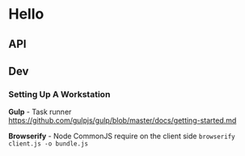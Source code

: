 # Hello

## API


## Dev

### Setting Up A Workstation

**Gulp** - Task runner
https://github.com/gulpjs/gulp/blob/master/docs/getting-started.md

**Browserify** - Node CommonJS require on the client side
``browserify client.js -o bundle.js``
